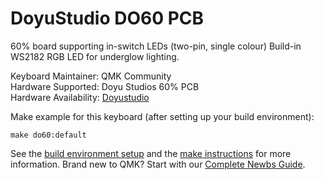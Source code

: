 # DoyuStudio DO60 PCB

60% board supporting in-switch LEDs (two-pin, single colour)
Build-in WS2182 RGB LED for underglow lighting.

Keyboard Maintainer: QMK Community  
Hardware Supported: Doyu Studios 60% PCB  
Hardware Availability: [Doyustudio](https://shopkey.doyustudio.com/001pcb60)  

Make example for this keyboard (after setting up your build environment):

    make do60:default

See the [build environment setup](https://docs.qmk.fm/#/getting_started_build_tools) and the [make instructions](https://docs.qmk.fm/#/getting_started_make_guide) for more information. Brand new to QMK? Start with our [Complete Newbs Guide](https://docs.qmk.fm/#/newbs).